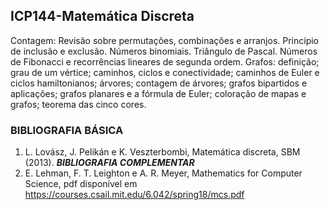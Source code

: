
## ICP144-Matemática Discreta
Contagem: Revisão sobre permutações, combinações e arranjos. Princípio de inclusão e exclusão. Números binomiais. Triângulo de Pascal. Números de Fibonacci e recorrências lineares de segunda ordem. Grafos: definição; grau de um vértice; caminhos, ciclos e conectividade; caminhos de Euler e ciclos hamiltonianos; árvores; contagem de árvores; grafos bipartidos e aplicações; grafos planares e a fórmula de Euler; coloração de mapas e grafos; teorema das cinco cores.
### BIBLIOGRAFIA BÁSICA
1) L. Lovász, J. Pelikán e K. Veszterbombi, Matemática discreta, SBM (2013).
___BIBLIOGRAFIA COMPLEMENTAR___
1) E. Lehman, F. T. Leighton e A. R. Meyer, Mathematics for Computer Science, pdf disponível em https://courses.csail.mit.edu/6.042/spring18/mcs.pdf